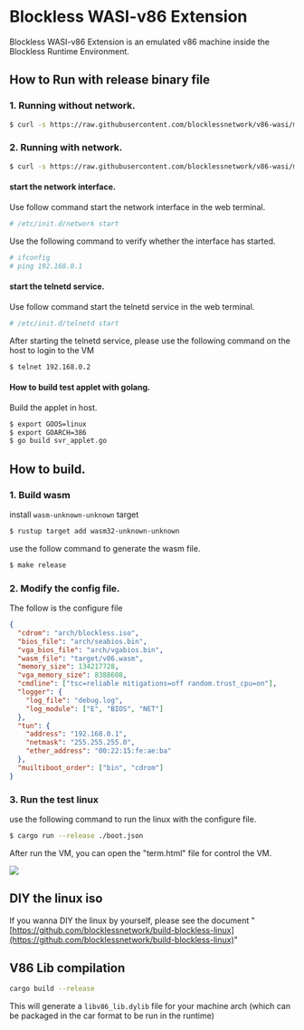 # Blockless WASI-v86 Extension

Blockless WASI-v86 Extension is an emulated v86 machine inside the Blockless
Runtime Environment.

## How to Run with release binary file

### 1. Running without network.

```bash
$ curl -s https://raw.githubusercontent.com/blocklessnetwork/v86-wasi/main/download.sh|bash
```

### 2. Running with network.

```bash
$ curl -s https://raw.githubusercontent.com/blocklessnetwork/v86-wasi/main/download.sh|sudo bash
```

#### start the network interface.

Use follow command start the network interface in the web terminal.

```bash
# /etc/init.d/network start
```

Use the following command to verify whether the interface has started.

```bash
# ifconfig
# ping 192.168.0.1
```

#### start the telnetd service.

Use follow command start the telnetd service in the web terminal.

```bash
# /etc/init.d/telnetd start
```

After starting the telnetd service, please use the following command on the host
to login to the VM

```bash
$ telnet 192.168.0.2
```

#### How to build test applet with golang.

Build the applet in host.

```bash
$ export GOOS=linux
$ export GOARCH=386
$ go build svr_applet.go
```


## How to build.

### 1. Build wasm

install `wasm-unknown-unknown` target

```bash
$ rustup target add wasm32-unknown-unknown
```

use the follow command to generate the wasm file.

```bash
$ make release
```

### 2. Modify the config file.

The follow is the configure file

```json
{
  "cdrom": "arch/blockless.iso",
  "bios_file": "arch/seabios.bin",
  "vga_bios_file": "arch/vgabios.bin",
  "wasm_file": "target/v86.wasm",
  "memory_size": 134217728,
  "vga_memory_size": 8388608,
  "cmdline": ["tsc=reliable mitigations=off random.trust_cpu=on"],
  "logger": {
    "log_file": "debug.log",
    "log_module": ["E", "BIOS", "NET"]
  },
  "tun": {
    "address": "192.168.0.1",
    "netmask": "255.255.255.0",
    "ether_address": "00:22:15:fe:ae:ba"
  },
  "muiltiboot_order": ["bin", "cdrom"]
}
```

### 3. Run the test linux

use the following command to run the linux with the configure file.

```bash
$ cargo run --release ./boot.json
```

After run the VM, you can open the "term.html" file for control the VM.

![](term/Screen.png)

## DIY the linux iso

If you wanna DIY the linux by yourself, please see the document
"[https://github.com/blocklessnetwork/build-blockless-linux](https://github.com/blocklessnetwork/build-blockless-linux)"

## V86 Lib compilation

```sh
cargo build --release
```

This will generate a `libv86_lib.dylib` file for your machine arch (which can be
packaged in the car format to be run in the runtime)
